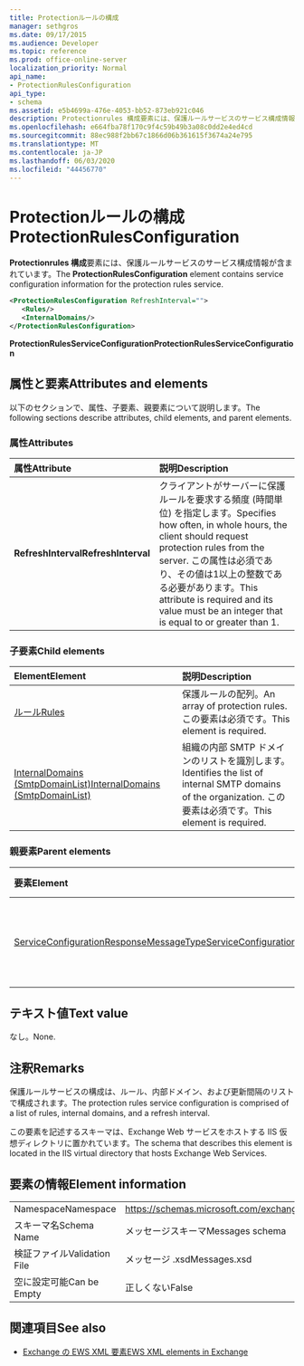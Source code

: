 ```yaml
---
title: Protectionルールの構成
manager: sethgros
ms.date: 09/17/2015
ms.audience: Developer
ms.topic: reference
ms.prod: office-online-server
localization_priority: Normal
api_name:
- ProtectionRulesConfiguration
api_type:
- schema
ms.assetid: e5b4699a-476e-4053-bb52-873eb921c046
description: Protectionrules 構成要素には、保護ルールサービスのサービス構成情報が含まれています。
ms.openlocfilehash: e664fba78f170c9f4c59b49b3a08c0dd2e4ed4cd
ms.sourcegitcommit: 88ec988f2bb67c1866d06b361615f3674a24e795
ms.translationtype: MT
ms.contentlocale: ja-JP
ms.lasthandoff: 06/03/2020
ms.locfileid: "44456770"
---
```

# <a name="protectionrulesconfiguration"></a><span data-ttu-id="fb1e5-103">Protectionルールの構成</span><span class="sxs-lookup"><span data-stu-id="fb1e5-103">ProtectionRulesConfiguration</span></span>

<span data-ttu-id="fb1e5-104">**Protectionrules 構成**要素には、保護ルールサービスのサービス構成情報が含まれています。</span><span class="sxs-lookup"><span data-stu-id="fb1e5-104">The **ProtectionRulesConfiguration** element contains service configuration information for the protection rules service.</span></span> 
  
```XML
<ProtectionRulesConfiguration RefreshInterval="">
   <Rules/>
   <InternalDomains/>
</ProtectionRulesConfiguration>
```

 <span data-ttu-id="fb1e5-105">**ProtectionRulesServiceConfiguration**</span><span class="sxs-lookup"><span data-stu-id="fb1e5-105">**ProtectionRulesServiceConfiguration**</span></span>
## <a name="attributes-and-elements"></a><span data-ttu-id="fb1e5-106">属性と要素</span><span class="sxs-lookup"><span data-stu-id="fb1e5-106">Attributes and elements</span></span>

<span data-ttu-id="fb1e5-107">以下のセクションで、属性、子要素、親要素について説明します。</span><span class="sxs-lookup"><span data-stu-id="fb1e5-107">The following sections describe attributes, child elements, and parent elements.</span></span>
  
### <a name="attributes"></a><span data-ttu-id="fb1e5-108">属性</span><span class="sxs-lookup"><span data-stu-id="fb1e5-108">Attributes</span></span>

|<span data-ttu-id="fb1e5-109">**属性**</span><span class="sxs-lookup"><span data-stu-id="fb1e5-109">**Attribute**</span></span>|<span data-ttu-id="fb1e5-110">**説明**</span><span class="sxs-lookup"><span data-stu-id="fb1e5-110">**Description**</span></span>|
|:-----|:-----|
|<span data-ttu-id="fb1e5-111">**RefreshInterval**</span><span class="sxs-lookup"><span data-stu-id="fb1e5-111">**RefreshInterval**</span></span> <br/> |<span data-ttu-id="fb1e5-112">クライアントがサーバーに保護ルールを要求する頻度 (時間単位) を指定します。</span><span class="sxs-lookup"><span data-stu-id="fb1e5-112">Specifies how often, in whole hours, the client should request protection rules from the server.</span></span> <span data-ttu-id="fb1e5-113">この属性は必須であり、その値は1以上の整数である必要があります。</span><span class="sxs-lookup"><span data-stu-id="fb1e5-113">This attribute is required and its value must be an integer that is equal to or greater than 1.</span></span>  <br/> |
   
### <a name="child-elements"></a><span data-ttu-id="fb1e5-114">子要素</span><span class="sxs-lookup"><span data-stu-id="fb1e5-114">Child elements</span></span>

|<span data-ttu-id="fb1e5-115">**Element**</span><span class="sxs-lookup"><span data-stu-id="fb1e5-115">**Element**</span></span>|<span data-ttu-id="fb1e5-116">**説明**</span><span class="sxs-lookup"><span data-stu-id="fb1e5-116">**Description**</span></span>|
|:-----|:-----|
|[<span data-ttu-id="fb1e5-117">ルール</span><span class="sxs-lookup"><span data-stu-id="fb1e5-117">Rules </span></span>](rules-ex15websvcsotherref.md) <br/> |<span data-ttu-id="fb1e5-118">保護ルールの配列。</span><span class="sxs-lookup"><span data-stu-id="fb1e5-118">An array of protection rules.</span></span> <span data-ttu-id="fb1e5-119">この要素は必須です。</span><span class="sxs-lookup"><span data-stu-id="fb1e5-119">This element is required.</span></span>  <br/> |
|[<span data-ttu-id="fb1e5-120">InternalDomains (SmtpDomainList)</span><span class="sxs-lookup"><span data-stu-id="fb1e5-120">InternalDomains (SmtpDomainList)</span></span>](internaldomains-smtpdomainlist.md) <br/> |<span data-ttu-id="fb1e5-121">組織の内部 SMTP ドメインのリストを識別します。</span><span class="sxs-lookup"><span data-stu-id="fb1e5-121">Identifies the list of internal SMTP domains of the organization.</span></span> <span data-ttu-id="fb1e5-122">この要素は必須です。</span><span class="sxs-lookup"><span data-stu-id="fb1e5-122">This element is required.</span></span>  <br/> |
   
### <a name="parent-elements"></a><span data-ttu-id="fb1e5-123">親要素</span><span class="sxs-lookup"><span data-stu-id="fb1e5-123">Parent elements</span></span>

|<span data-ttu-id="fb1e5-124">**要素**</span><span class="sxs-lookup"><span data-stu-id="fb1e5-124">**Element**</span></span>|<span data-ttu-id="fb1e5-125">**説明**</span><span class="sxs-lookup"><span data-stu-id="fb1e5-125">**Description**</span></span>|
|:-----|:-----|
|[<span data-ttu-id="fb1e5-126">ServiceConfigurationResponseMessageType</span><span class="sxs-lookup"><span data-stu-id="fb1e5-126">ServiceConfigurationResponseMessageType</span></span>](serviceconfigurationresponsemessagetype.md) <br/> |<span data-ttu-id="fb1e5-127">サービス構成の設定が含まれます。</span><span class="sxs-lookup"><span data-stu-id="fb1e5-127">Contains service configuration settings.</span></span>  <br/> |
   
## <a name="text-value"></a><span data-ttu-id="fb1e5-128">テキスト値</span><span class="sxs-lookup"><span data-stu-id="fb1e5-128">Text value</span></span>

<span data-ttu-id="fb1e5-129">なし。</span><span class="sxs-lookup"><span data-stu-id="fb1e5-129">None.</span></span>
  
## <a name="remarks"></a><span data-ttu-id="fb1e5-130">注釈</span><span class="sxs-lookup"><span data-stu-id="fb1e5-130">Remarks</span></span>

<span data-ttu-id="fb1e5-131">保護ルールサービスの構成は、ルール、内部ドメイン、および更新間隔のリストで構成されます。</span><span class="sxs-lookup"><span data-stu-id="fb1e5-131">The protection rules service configuration is comprised of a list of rules, internal domains, and a refresh interval.</span></span>
  
<span data-ttu-id="fb1e5-132">この要素を記述するスキーマは、Exchange Web サービスをホストする IIS 仮想ディレクトリに置かれています。</span><span class="sxs-lookup"><span data-stu-id="fb1e5-132">The schema that describes this element is located in the IIS virtual directory that hosts Exchange Web Services.</span></span>
  
## <a name="element-information"></a><span data-ttu-id="fb1e5-133">要素の情報</span><span class="sxs-lookup"><span data-stu-id="fb1e5-133">Element information</span></span>

|||
|:-----|:-----|
|<span data-ttu-id="fb1e5-134">Namespace</span><span class="sxs-lookup"><span data-stu-id="fb1e5-134">Namespace</span></span>  <br/> |https://schemas.microsoft.com/exchange/services/2006/messages  <br/> |
|<span data-ttu-id="fb1e5-135">スキーマ名</span><span class="sxs-lookup"><span data-stu-id="fb1e5-135">Schema Name</span></span>  <br/> |<span data-ttu-id="fb1e5-136">メッセージスキーマ</span><span class="sxs-lookup"><span data-stu-id="fb1e5-136">Messages schema</span></span>  <br/> |
|<span data-ttu-id="fb1e5-137">検証ファイル</span><span class="sxs-lookup"><span data-stu-id="fb1e5-137">Validation File</span></span>  <br/> |<span data-ttu-id="fb1e5-138">メッセージ .xsd</span><span class="sxs-lookup"><span data-stu-id="fb1e5-138">Messages.xsd</span></span>  <br/> |
|<span data-ttu-id="fb1e5-139">空に設定可能</span><span class="sxs-lookup"><span data-stu-id="fb1e5-139">Can be Empty</span></span>  <br/> |<span data-ttu-id="fb1e5-140">正しくない</span><span class="sxs-lookup"><span data-stu-id="fb1e5-140">False</span></span>  <br/> |
   
## <a name="see-also"></a><span data-ttu-id="fb1e5-141">関連項目</span><span class="sxs-lookup"><span data-stu-id="fb1e5-141">See also</span></span>



- [<span data-ttu-id="fb1e5-142">Exchange の EWS XML 要素</span><span class="sxs-lookup"><span data-stu-id="fb1e5-142">EWS XML elements in Exchange</span></span>](ews-xml-elements-in-exchange.md)

